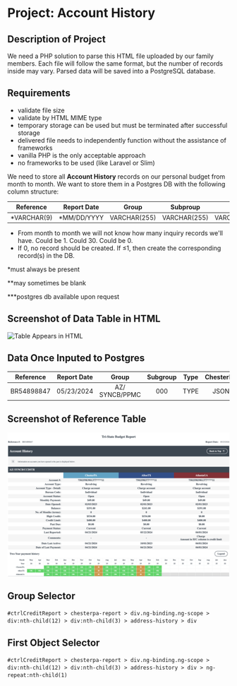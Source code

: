 # Project: Account History

## Description of Project
We need a PHP solution to parse this HTML file uploaded by our family members. Each file will follow the same format, but the number of records inside may vary. Parsed data will be saved into a PostgreSQL database.

## Requirements
* validate file size
* validate by HTML MIME type
* temporary storage can be used but must be terminated after successful storage
* delivered file needs to independently function without the assistance of frameworks
* vanilla PHP is the only acceptable approach
* no frameworks to be used (like Laravel or Slim)

We need to store all **Account History** records on our personal budget from month to month. We want to store them in a Postgres DB with the following column structure:

|Reference|Report Date|Group|Subproup|Type|ChesterPA|AllenTX|AtlantaGA|
|:-:|:-:|:-:|:-:|:-:|:-:|:-:|:-:|
|*VARCHAR(9)|*MM/DD/YYYY|VARCHAR(255)|VARCHAR(255)|VARCHAR(255)|VARCHAR(255)|VARCHAR(255)|VARCHAR(255)|

* From month to month we will not know how many inquiry records we'll have. Could be 1. Could 30. Could be 0.
* If 0, no record should be created. If ≤1, then create the corresponding record(s) in the DB.

*must always be present

**may sometimes be blank

***postgres db available upon request

## Screenshot of Data Table in HTML
![Table Appears in HTML](file%20to%20be%20parsed-%20accounthistory.png?raw=true "Table Appears in HTML")

## Data Once Inputed to Postgres
|Reference|Report Date|Group|Subgroup|Type|ChesterPA|AllenTX|AtlantaGA|
|:-:|:-:|:-:|:-:|:-:|:-:|:-:|:-:|
|BR54898847|05/23/2024|AZ/ SYNCB/PPMC|000|TYPE|JSON|JSON|JSON|

## Screenshot of Reference Table
![Table Appears in HTML](accounthistory_reference.png?raw=true "Table Appears in HTML")

## Group Selector
`#ctrlCreditReport > chesterpa-report > div.ng-binding.ng-scope > div:nth-child(12) > div:nth-child(3) > address-history > div`

## First Object Selector
`#ctrlCreditReport > chesterpa-report > div.ng-binding.ng-scope > div:nth-child(12) > div:nth-child(3) > address-history > div > ng-repeat:nth-child(1)`
